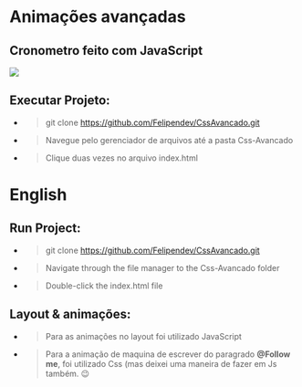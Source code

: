 # Animações avançadas
## Cronometro feito com JavaScript

<img src="img/gif-css-avancado.gif">


## Executar Projeto:

- > git clone https://github.com/Felipendev/CssAvancado.git

- > Navegue pelo gerenciador de arquivos até a pasta Css-Avancado

- > Clique duas vezes no arquivo index.html

# English
## Run Project:

- > git clone https://github.com/Felipendev/CssAvancado.git

- > Navigate through the file manager to the Css-Avancado folder

- > Double-click the index.html file


## Layout & animações:

- > Para as animações no layout foi utilizado JavaScript

- > Para a animação de maquina de escrever do paragrado **@Follow me**, foi utilizado Css (mas deixei uma maneira de fazer em Js também. 😉